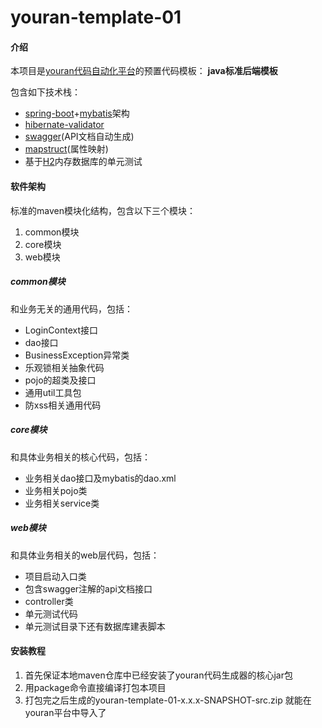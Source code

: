 # youran-template-01

#### 介绍

本项目是[youran代码自动化平台](https://gitee.com/caixiaoge/youran?_blank)的预置代码模板：
**java标准后端模板**

包含如下技术栈：
- [spring-boot](https://spring.io/projects/spring-boot?_blank)+[mybatis](http://www.mybatis.org/mybatis-3?_blank)架构
- [hibernate-validator](http://hibernate.org/validator/releases?_blank)
- [swagger](https://swagger.io?_blank)(API文档自动生成)
- [mapstruct](http://mapstruct.org?_blank)(属性映射)
- 基于[H2](http://www.h2database.com?_blank)内存数据库的单元测试


#### 软件架构
标准的maven模块化结构，包含以下三个模块：

1. common模块
2. core模块
3. web模块

##### common模块

和业务无关的通用代码，包括：
- LoginContext接口
- dao接口
- BusinessException异常类
- 乐观锁相关抽象代码
- pojo的超类及接口
- 通用util工具包
- 防xss相关通用代码


##### core模块

和具体业务相关的核心代码，包括：
- 业务相关dao接口及mybatis的dao.xml
- 业务相关pojo类
- 业务相关service类

##### web模块

和具体业务相关的web层代码，包括：
- 项目启动入口类
- 包含swagger注解的api文档接口
- controller类
- 单元测试代码
- 单元测试目录下还有数据库建表脚本


#### 安装教程

1.  首先保证本地maven仓库中已经安装了youran代码生成器的核心jar包
2.  用package命令直接编译打包本项目
3.  打包完之后生成的youran-template-01-x.x.x-SNAPSHOT-src.zip
就能在youran平台中导入了


